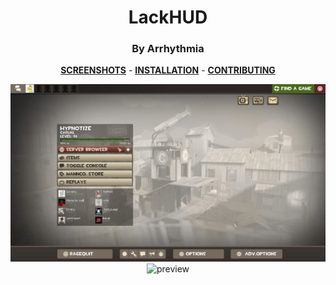 <div align="center">

# LackHUD
### By Arrhythmia

**[SCREENSHOTS](https://imgur.com/a/aYQhZd1)** -
**[INSTALLATION](https://github.com/Hypnootize/TF2-HUD-GitHub-Resources/blob/main/installation/windows_install.md)** -
**[CONTRIBUTING](https://github.com/Hypnootize/TF2-HUD-GitHub-Resources/blob/main/contributing/github_contributing.md)**


![main menu](https://raw.githubusercontent.com/Hypnootize/Broesel-Hud/screenshots/01_Main_Menu.jpg)
![preview](https://i.imgur.com/ag05bbi.jpeg)
